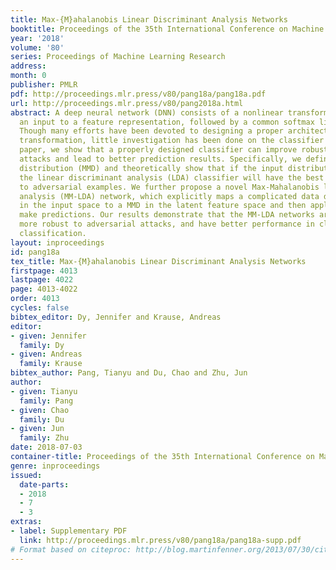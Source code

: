 ```yaml
---
title: Max-{M}ahalanobis Linear Discriminant Analysis Networks
booktitle: Proceedings of the 35th International Conference on Machine Learning
year: '2018'
volume: '80'
series: Proceedings of Machine Learning Research
address: 
month: 0
publisher: PMLR
pdf: http://proceedings.mlr.press/v80/pang18a/pang18a.pdf
url: http://proceedings.mlr.press/v80/pang2018a.html
abstract: A deep neural network (DNN) consists of a nonlinear transformation from
  an input to a feature representation, followed by a common softmax linear classifier.
  Though many efforts have been devoted to designing a proper architecture for nonlinear
  transformation, little investigation has been done on the classifier part. In this
  paper, we show that a properly designed classifier can improve robustness to adversarial
  attacks and lead to better prediction results. Specifically, we define a Max-Mahalanobis
  distribution (MMD) and theoretically show that if the input distributes as a MMD,
  the linear discriminant analysis (LDA) classifier will have the best robustness
  to adversarial examples. We further propose a novel Max-Mahalanobis linear discriminant
  analysis (MM-LDA) network, which explicitly maps a complicated data distribution
  in the input space to a MMD in the latent feature space and then applies LDA to
  make predictions. Our results demonstrate that the MM-LDA networks are significantly
  more robust to adversarial attacks, and have better performance in class-biased
  classification.
layout: inproceedings
id: pang18a
tex_title: Max-{M}ahalanobis Linear Discriminant Analysis Networks
firstpage: 4013
lastpage: 4022
page: 4013-4022
order: 4013
cycles: false
bibtex_editor: Dy, Jennifer and Krause, Andreas
editor:
- given: Jennifer
  family: Dy
- given: Andreas
  family: Krause
bibtex_author: Pang, Tianyu and Du, Chao and Zhu, Jun
author:
- given: Tianyu
  family: Pang
- given: Chao
  family: Du
- given: Jun
  family: Zhu
date: 2018-07-03
container-title: Proceedings of the 35th International Conference on Machine Learning
genre: inproceedings
issued:
  date-parts:
  - 2018
  - 7
  - 3
extras:
- label: Supplementary PDF
  link: http://proceedings.mlr.press/v80/pang18a/pang18a-supp.pdf
# Format based on citeproc: http://blog.martinfenner.org/2013/07/30/citeproc-yaml-for-bibliographies/
---
```

